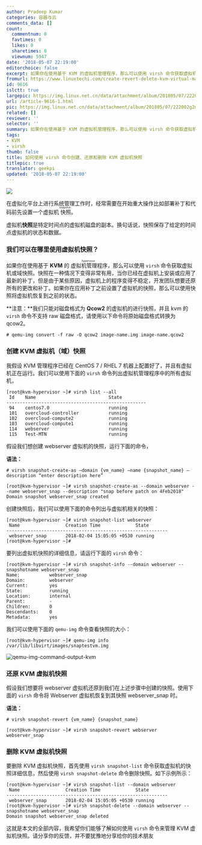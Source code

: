 ```yaml
---
author: Pradeep Kumar
categories: 容器与云
comments_data: []
count:
  commentnum: 0
  favtimes: 0
  likes: 0
  sharetimes: 0
  viewnum: 5947
date: '2018-05-07 22:19:00'
editorchoice: false
excerpt: 如果你在使用基于 KVM 的虚拟机管理程序，那么可以使用 virsh 命令获取虚拟机或域快照。
fromurl: https://www.linuxtechi.com/create-revert-delete-kvm-virtual-machine-snapshot-virsh-command/
id: 9616
islctt: true
largepic: https://img.linux.net.cn/data/attachment/album/201805/07/222002g2mmtixiilftxxhh.jpg
url: /article-9616-1.html
pic: https://img.linux.net.cn/data/attachment/album/201805/07/222002g2mmtixiilftxxhh.jpg.thumb.jpg
related: []
reviewer: ''
selector: ''
summary: 如果你在使用基于 KVM 的虚拟机管理程序，那么可以使用 virsh 命令获取虚拟机或域快照。
tags:
- KVM
- virsh
thumb: false
title: 如何使用 virsh 命令创建、还原和删除 KVM 虚拟机快照
titlepic: true
translator: geekpi
updated: '2018-05-07 22:19:00'
---
```


![](/data/attachment/album/201805/07/222002g2mmtixiilftxxhh.jpg)


在虚拟化平台上进行系统管理工作时，经常需要在开始重大操作比如部署补丁和代码前先设置一个虚拟机<ruby> 快照 <rt>  snapshot </rt></ruby>。


虚拟机**快照**是特定时间点的虚拟机磁盘的副本。换句话说，快照保存了给定的时间点虚拟机的状态和数据。


### 我们可以在哪里使用虚拟机快照？


如果你在使用基于 **KVM** 的<ruby> 虚拟机管理程序 <rp>  （ </rp> <rt>  hypervisor </rt> <rp>  ） </rp></ruby>，那么可以使用 `virsh` 命令获取虚拟机或域快照。快照在一种情况下变得非常有用，当你已经在虚拟机上安装或应用了最新的补丁，但是由于某些原因，虚拟机上的程序变得不稳定，开发团队想要还原所有的更改和补丁。如果你在应用补丁之前设置了虚拟机的快照，那么可以使用快照将虚拟机恢复到之前的状态。


**注意：**我们只能对磁盘格式为 **Qcow2** 的虚拟机的进行快照，并且 kvm 的 `virsh` 命令不支持 raw 磁盘格式，请使用以下命令将原始磁盘格式转换为 qcow2。



```
# qemu-img convert -f raw -O qcow2 image-name.img image-name.qcow2

```

### 创建 KVM 虚拟机（域）快照


我假设 KVM 管理程序已经在 CentOS 7 / RHEL 7 机器上配置好了，并且有虚拟机正在运行。我们可以使用下面的 `virsh` 命令列出虚拟机管理程序中的所有虚拟机，



```
[root@kvm-hypervisor ~]# virsh list --all
 Id    Name                           State
----------------------------------------------------
 94    centos7.0                      running
 101   overcloud-controller           running
 102   overcloud-compute2             running
 103   overcloud-compute1             running
 114   webserver                      running
 115   Test-MTN                       running

```

假设我们想创建 webserver 虚拟机的快照，运行下面的命令，


**语法：**



```
# virsh snapshot-create-as –domain {vm_name} –name {snapshot_name} –description “enter description here”

```


```
[root@kvm-hypervisor ~]# virsh snapshot-create-as --domain webserver --name webserver_snap --description "snap before patch on 4Feb2018"
Domain snapshot webserver_snap created

```

创建快照后，我们可以使用下面的命令列出与虚拟机相关的快照：



```
[root@kvm-hypervisor ~]# virsh snapshot-list webserver
 Name                 Creation Time             State
------------------------------------------------------------
 webserver_snap       2018-02-04 15:05:05 +0530 running
[root@kvm-hypervisor ~]#

```

要列出虚拟机快照的详细信息，请运行下面的 `virsh` 命令：



```
[root@kvm-hypervisor ~]# virsh snapshot-info --domain webserver --snapshotname webserver_snap
Name:           webserver_snap
Domain:         webserver
Current:        yes
State:          running
Location:       internal
Parent:         -
Children:       0
Descendants:    0
Metadata:       yes

```

我们可以使用下面的 `qemu-img` 命令查看快照的大小：



```
[root@kvm-hypervisor ~]# qemu-img info /var/lib/libvirt/images/snaptestvm.img

```

![qemu-img-command-output-kvm](/data/attachment/album/201805/07/221938zeb4l14vctecl70o.jpg)


### 还原 KVM 虚拟机快照


假设我们想要将 webserver 虚拟机还原到我们在上述步骤中创建的快照。使用下面的 `virsh` 命令将 Webserver 虚拟机恢复到其快照 webserver\_snap 时。


**语法：**



```
# virsh snapshot-revert {vm_name} {snapshot_name}

```


```
[root@kvm-hypervisor ~]# virsh snapshot-revert webserver webserver_snap

```

### 删除 KVM 虚拟机快照


要删除 KVM 虚拟机快照，首先使用 `virsh snapshot-list` 命令获取虚拟机的快照详细信息，然后使用 `virsh snapshot-delete` 命令删除快照。如下示例所示：



```
[root@kvm-hypervisor ~]# virsh snapshot-list --domain webserver
 Name                 Creation Time             State
------------------------------------------------------------
 webserver_snap       2018-02-04 15:05:05 +0530 running
[root@kvm-hypervisor ~]# virsh snapshot-delete --domain webserver --snapshotname webserver_snap
Domain snapshot webserver_snap deleted

```

这就是本文的全部内容，我希望你们能够了解如何使用 `virsh` 命令来管理 KVM 虚拟机快照。请分享你的反馈，并不要犹豫地分享给你的技术朋友